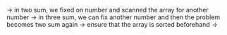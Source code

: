 -> in two sum, we fixed on number and scanned the array for another number
-> in three sum, we can fix another number and then the problem becomes two sum again
-> ensure that the array is sorted beforehand
-> 